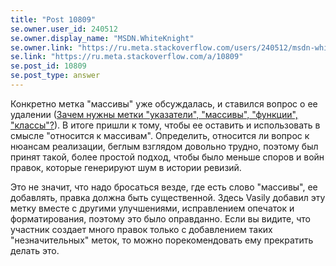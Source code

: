 ```yaml
---
title: "Post 10809"
se.owner.user_id: 240512
se.owner.display_name: "MSDN.WhiteKnight"
se.owner.link: "https://ru.meta.stackoverflow.com/users/240512/msdn-whiteknight"
se.link: "https://ru.meta.stackoverflow.com/a/10809"
se.post_id: 10809
se.post_type: answer
---
```

<p>Конкретно метка &quot;массивы&quot; уже обсуждалась, и ставился вопрос о ее удалении (<a href="https://ru.meta.stackoverflow.com/q/2239/240512">Зачем нужны метки &quot;указатели&quot;, &quot;массивы&quot;, &quot;функции&quot;, &quot;классы&quot;?</a>). В итоге пришли к тому, чтобы ее оставить и использовать в смысле &quot;относится к массивам&quot;. Определить, относится ли вопрос к нюансам реализации, беглым взглядом довольно трудно, поэтому был принят такой, более простой подход, чтобы было меньше споров и войн правок, которые генерируют шум в истории ревизий.</p>
<p>Это не значит, что надо бросаться везде, где есть слово &quot;массивы&quot;, ее добавлять, правка должна быть существенной. Здесь Vasily добавил эту метку вместе с другими улучшениями, исправлением опечаток и форматирования, поэтому это было оправданно. Если вы видите, что участник создает много правок только с добавлением таких &quot;незначительных&quot; меток, то можно порекомендовать ему прекратить делать это.</p>
